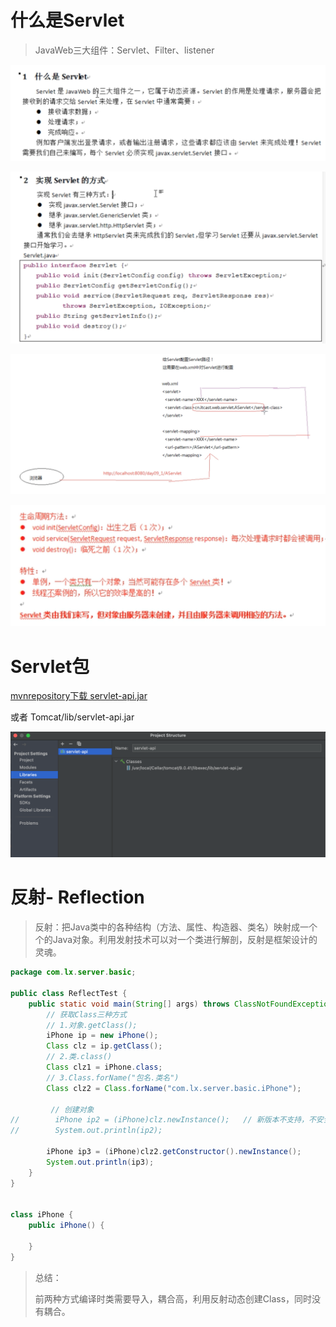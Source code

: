 # 什么是Servlet

> JavaWeb三大组件：Servlet、Filter、listener

![](media_Servlet/002.png)

![](media_Servlet/003.png)

![](media_Servlet/004.png)

![](media_Servlet/005.png)

# Servlet包

[mvnrepository下载 servlet-api.jar](https://mvnrepository.com/artifact/javax.servlet/javax.servlet-api)

或者 Tomcat/lib/servlet-api.jar

![](media_Servlet/001.png)

# 反射- Reflection

> 反射：把Java类中的各种结构（方法、属性、构造器、类名）映射成一个个的Java对象。利用发射技术可以对一个类进行解剖，反射是框架设计的灵魂。

```java
package com.lx.server.basic;

public class ReflectTest {
    public static void main(String[] args) throws ClassNotFoundException, IllegalAccessException, InstantiationException, NoSuchMethodException, InvocationTargetException {
        // 获取Class三种方式
        // 1.对象.getClass();
        iPhone ip = new iPhone();
        Class clz = ip.getClass();
        // 2.类.class()
        Class clz1 = iPhone.class;
        // 3.Class.forName("包名.类名")
        Class clz2 = Class.forName("com.lx.server.basic.iPhone");
        
         // 创建对象
//        iPhone ip2 = (iPhone)clz.newInstance();   // 新版本不支持，不安全。
//        System.out.println(ip2);

        iPhone ip3 = (iPhone)clz2.getConstructor().newInstance();
        System.out.println(ip3);
    }
}


class iPhone {
    public iPhone() {

    }
}
```

> 总结：
>
> 前两种方式编译时类需要导入，耦合高，利用反射动态创建Class，同时没有耦合。















